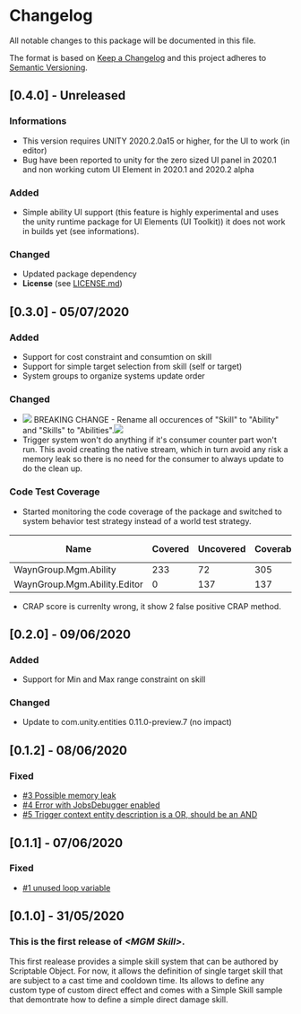 # Changelog
All notable changes to this package will be documented in this file.

The format is based on [Keep a Changelog](http://keepachangelog.com/en/1.0.0/)
and this project adheres to [Semantic Versioning](http://semver.org/spec/v2.0.0.html).

## [0.4.0] - Unreleased 

### Informations

- This version requires UNITY 2020.2.0a15 or higher, for the UI to work (in editor)
- Bug have been reported to unity for the zero sized UI panel in 2020.1 and non working cutom UI Element in 2020.1 and 2020.2 alpha

### Added

- Simple ability UI support (this feature is highly experimental and uses the unity runtime package for UI Elements (UI Toolkit)) it does not work in builds yet (see informations).

### Changed 

- Updated package dependency
- **License** (see [LICENSE.md](./LICENSE.md))

## [0.3.0] - 05/07/2020

### Added

- Support for cost constraint and consumtion on skill
- Support for simple target selection from skill (self or target)
- System groups to organize systems update order

### Changed 

- ![](https://upload.wikimedia.org/wikipedia/commons/thumb/f/f6/OOjs_UI_icon_alert-destructive.svg/20px-OOjs_UI_icon_alert-destructive.svg.png) BREAKING CHANGE - Rename all occurences of "Skill" to "Ability" and "Skills" to "Abilities".![](https://upload.wikimedia.org/wikipedia/commons/thumb/f/f6/OOjs_UI_icon_alert-destructive.svg/20px-OOjs_UI_icon_alert-destructive.svg.png)
- Trigger system won't do anything if it's consumer counter part won't run. This avoid creating the native stream, which in turn avoid any risk a memory leak so there is no need for the consumer to always update to do the clean up.

### Code Test Coverage

- Started monitoring the code coverage of the package and switched to system behavior test strategy instead of a world test strategy.

| Name                         | Covered | Uncovered | Coverable | Total | Line coverage |
|------------------------------|---------|-----------|-----------|-------|---------------|
| WaynGroup.Mgm.Ability        | 233     | 72        | 305       | 951   | 76.3%         |
| WaynGroup.Mgm.Ability.Editor | 0       | 137       | 137       | 546   | 0%            |


- CRAP score is currenlty wrong, it show 2 false positive CRAP method.

## [0.2.0] - 09/06/2020

### Added

- Support for Min and Max range constraint on skill

### Changed 

- Update to com.unity.entities 0.11.0-preview.7 (no impact)

## [0.1.2] - 08/06/2020

### Fixed

- [#3 Possible memory leak](https://github.com/WAYNGROUP/MGM-Skill/issues/3)
- [#4 Error with JobsDebugger enabled](https://github.com/WAYNGROUP/MGM-Skill/issues/4)
- [#5 Trigger context entity description is a OR, should be an AND](https://github.com/WAYNGROUP/MGM-Skill/issues/5)


## [0.1.1] - 07/06/2020

### Fixed

- [#1 unused loop variable](https://github.com/WAYNGROUP/MGM-Skill/pull/1)

## [0.1.0] - 31/05/2020

### This is the first release of *\<MGM Skill\>*.

This first realease provides a simple skill system that can be authored by Scriptable Object.
For now, it allows the definition of single target skill that are subject to a cast time and cooldown time.
Its allows to define any custom type of custom direct effect and comes with a Simple Skill sample that demontrate how to define a simple direct damage skill.
